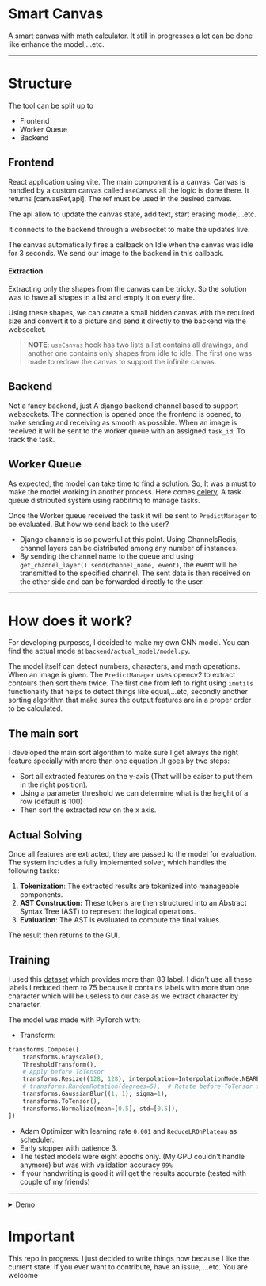 # Smart Canvas

A smart canvas with math calculator. It still in progresses a lot can be done like enhance the model,...etc.
<hr>

# Structure

The tool can be split up to

- Frontend
- Worker Queue
- Backend

## Frontend

React application using vite. The main component is a canvas. Canvas is handled by a custom canvas called `useCanvss`
all the logic is done there. It returns [canvasRef,api]. The ref must be used in the desired canvas.

The api allow to update the canvas state, add text, start erasing mode,...etc.

It connects to the backend through a websocket to make the updates live.

The canvas automatically fires a callback on Idle when the canvas was idle for 3 seconds. We send our image to the
backend in this callback.

#### Extraction

Extracting only the shapes from the canvas can be tricky. So the solution was to have all shapes in a list and
empty it on every fire.

Using these shapes, we can create a small hidden canvas with the required size and convert it to a picture and send it
directly to the backend via the websocket.

> **NOTE**: `useCanvas` hook has two lists a list contains all drawings, and another one contains only shapes from idle
> to idle. The first one was made to redraw the canvas to support the infinite canvas.

## Backend

Not a fancy backend, just A django backend channel based to support websockets. The connection is opened once the
frontend is opened, to make sending and receiving as smooth as possible. When an image is received it will be sent to
the worker queue with an assigned `task_id`. To track the task.

## Worker Queue

As expected, the model can take time to find a solution. So, It was a must to make the model working in another process.
Here comes [celery](https://docs.celeryq.dev/en/stable/), A task queue distributed system using rabbitmq to manage
tasks.

Once the Worker queue received the task it will be sent to `PredictManager` to be evaluated. But how we send back to the
user?

- Django channels is so powerful at this point. Using ChannelsRedis, channel layers can be distributed among any number
  of instances.
- By sending the channel name to the queue and using `get_channel_layer().send(channel_name, event)`, the event will be
  transmitted to the specified channel. The sent data is then received on the other side and can be forwarded directly
  to the user.

<hr>

# How does it work?

For developing purposes, I decided to make my own CNN model. You can find the actual mode
at `backend/actual_model/model.py`.

The model itself can detect numbers, characters, and math operations. When an image is given. The `PredictManager` uses
opencv2 to extract contours then sort them twice. The first one from left to right using `imutils` functionality that
helps to detect things like equal,...etc, secondly another sorting algorithm that make sures the output features are in
a proper order to be calculated.

## The main sort

I developed the main sort algorithm to make sure I get always the right feature specially with more than one equation
.It goes by two steps:

- Sort all extracted features on the y-axis (That will be eaiser to put them in the right position).
- Using a parameter threshold we can determine what is the height of a row (default is 100)
- Then sort the extracted row on the x axis.

## Actual Solving

Once all features are extracted, they are passed to the model for evaluation. The system includes a fully implemented
solver, which handles the following tasks:

1. **Tokenization**: The extracted results are tokenized into manageable components.
2. **AST Construction:** These tokens are then structured into an Abstract Syntax Tree (AST) to represent the logical
   operations.
3. **Evaluation**: The AST is evaluated to compute the final values.

The result then returns to the GUI.

## Training

I used this [dataset](https://www.kaggle.com/datasets/xainano/handwrittenmathsymbols) which provides more than 83 label.
I didn't use all these labels I reduced them to 75 because it contains labels with more than one character which will be
useless to our case as we extract character by character.

The model was made with PyTorch with:

- Transform:

```python
transforms.Compose([
    transforms.Grayscale(),
    ThresholdTransform(),
    # Apply before ToTensor
    transforms.Resize((128, 128), interpolation=InterpolationMode.NEAREST),
    # transforms.RandomRotation(degrees=5),  # Rotate before ToTensor for less overhead
    transforms.GaussianBlur((1, 1), sigma=1),
    transforms.ToTensor(),
    transforms.Normalize(mean=[0.5], std=[0.5]),
])
```

- Adam Optimizer with learning rate `0.001` and `ReduceLROnPlateau` as scheduler.
- Early stopper with patience 3.
- The tested models were eight epochs only. (My GPU couldn't handle anymore) but was with validation accuracy `99%`
- If your handwriting is good it will get the results accurate (tested with couple of my friends)

<hr>

<details>
<summary>Demo</summary>
![demo.mp4](resources%2Fdemo.mp4)
</details>

# Important

This repo in progress. I just decided to write things now because I like the current state.
If you ever want to contribute, have an issue; ...etc. You are welcome
